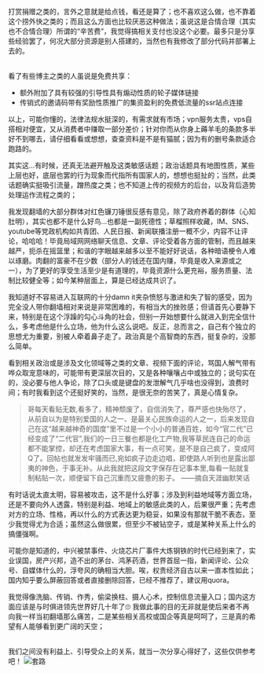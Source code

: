 打赏捐赠之类的，言外之意就是给点钱，看还是算了；也不喜欢这么做，也不靠着这个捞外快之类的；而且这么方面也比较厌恶这种做法；虽说这是合情合理（其实也不合情合理）所谓的“辛苦费”，我觉得搞相关支付也没这个必要。最多只是分享些经验罢了，何况大部分资源是别人搭建的，当然也有我修改了部分代码并部署上去的。<br>  

看了有些博主之类的人虽说是免费共享：
* 额外附加了具有较强的引导性具有煽动性质的轮子媒体链接
* 传销式的邀请码带有奖励性质推广的集资盈利的免费低流量的ssr站点连接

以上，可能你懂的，法律法规水挺深的，有需求就有市场；vpn服务太贵，vps自搭相对便宜，又从消费者中赚取一部分差价；针对你而从你身上薅羊毛的条款多半好不到哪去，请仔细看看或想想，查查资料是不是有猫腻；因为有的删号条款适合跑路的。<br>
 
其实这...有时候，还真无法避开触及这类敏感话题；政治话题具有地图性质，某些上层也好，底层也罢的行为现象而代指所有国家人的，想想也挺扯的；当然，此类话题确实挺吸引流量，蹭热度之类；也不知道上传的视频方的后台，以及背后造势处理运作流程之类的；  <br>  

我发现翻墙的大部分群体对红色镰刀锤很反感有意见，除了政府养着的群体（心知肚明），其实也都不是什么好鸟...也都是一副死德性；草榴照样收藏，IM、SNS、youtube等党政机构如共青团、人民日报、新闻联播注册一概不少，内容不让评论，哈哈哈！毕竟局域网网络聊天信息、文章、评论受着各方面的管制，而且越来越严，扼杀在摇篮里；和谐的字眼越来越多以至不能好好说话，各种暗语梗令人难以琢磨。肉翻的富豪不在少数（部分人的钱还在国内赚，毕竟是收入来源或之一），为了更好的享受生活至少是有道理的，毕竟资源什么更充裕，服务质量、法制比较健全等；如今某种层面上，算是已经达成共识了。<br>

我知道好不容易进入互联网的十分damn it夹杂愤怒与激进和失了智的感受，因为完全没人带你翻墙相对来说是非常困难的，有相当大的挫败感；但请首先心要静下来，特别是在这个浮躁的勾心斗角的社会，但别一开始想要什么就进入到完全信什么，多考虑他是什么立场，他为什么这么说吧。反正，总而言之，自己有个独立的思想尤为重要，别被人牵着鼻子走了。政治真是个高智商的东西，挺复杂的，没那么简单。<br> 

看到相关政治或是涉及文化领域等之类的文章、视频下面的评论，骂国人解气带有哗众取宠意味的，可能带有更深层次目的，又是各种嚷嚷占中或独立的；说句实在的，没必要与他人争论，除了口头或是键盘的发泄解气几乎啥也没得到，浪费时间；有时我看到这个还挺好笑的，当然，是很无奈的苦笑了，真是心情复杂。<br>

> 哥每天看贴无数,看多了，精神颓废了，自信消失了，尊严感也快殆尽了，从前自以为是特别爱国的人之一、是最关心民族命运的人之一，后来发现自己在这“越来越神奇的国度”里不过是一个小小的普通百姓，如今“官二代”已经变成了“二代官”,我们的一日三餐也都是化工产物,我等草民连自己的命运都不能掌控，却还在考虑国家大事，有一点可笑，是不是自己疯了，变成阿Q了。回帖也就发发牢骚而已,宛如疯子边走边唱，即使路人听到也是露出鄙夷的神色，于事无补。从此我就把这段文字保存在记事本里,每看一贴就复制粘贴一次，顺便留下自己沉重而又疲惫的影子。 ——摘自天涯幽默笑话

有时话说太直太明，容易被攻击，这不是什么好事；涉及到利益地域等方面立场，还是不要向外人透露，特别是利益、地域上的敏感此类的人，后果很严重；先考虑对方的立场、性格，再以什么的方式表达更为稳妥，如果没有那就干脆不表态，至少我觉得尤为合适；虽然这么做很累，但至少不被钻空子，或是某种关系上什么的搞僵强啊。<br>  
 
可能你是知道的，中兴被禁事件、火烧芯片厂事件大炼钢铁的时代已经到来了，实业误国，房产兴邦，造不出的茅台、鸿茅药酒，世界首屈一指，新闻评论、公众号、自媒体什么的，浮夸风的确相当大胆。唉，权贵经济自古以来一直本性如此；国内知乎要么屏蔽回答或者直接删除回答，已经不推荐了，建议用quora。<br>

我觉得像洗脑、传销、作秀，偷梁换柱、摄人心术，控制信息流量入口；国内这方面应该是与时俱进领先世界好几十年了🙄 我做此事的目的无非就是使后来者不再向我一样当初翻墙那么痛苦，二是某些相关高校或国企等真是呵呵了，三是真的希望有人能够看到更广阔的天空；<br>   

我们之间没有利益上、引导受众上的关系，就当一次分享心得好了，这些仅供参考吧！
![套路](https://lh3.googleusercontent.com/-XYm6F80e3c8/WrnN9XJR_GI/AAAAAAAAAJw/rfGNsY4a12Qbcz0YICElj6puAP1J7docACJoC/w530-h530-n-rw/6af89bc8gw1f8rt3f0e2sj20hs0hs75u.jpg)
